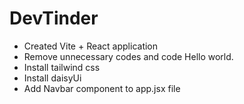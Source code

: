 # DevTinder
  - Created Vite + React application
  - Remove unnecessary codes and code Hello world.
  - Install tailwind css
  - Install daisyUi
  - Add Navbar component to app.jsx file